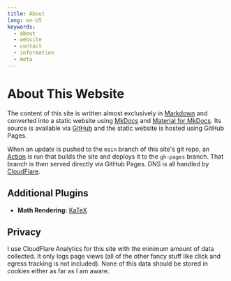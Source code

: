 ```yaml
---
title: About
lang: en-US
keywords:
  - about
  - website
  - contact
  - information
  - meta
---
```


# About This Website

The content of this site is written almost exclusively in [Markdown](https://en.wikipedia.org/wiki/Markdown) and converted into a static website using [MkDocs](https://www.mkdocs.org/) and [Material for MkDocs](https://squidfunk.github.io/mkdocs-material/reference/admonitions/).
Its source is available via [GitHub](https://github.com/kvmet/kvmet/actions) and the static website is hosted using GitHub Pages.

When an update is pushed to the `main` branch of this site's git repo, an [Action](https://github.com/kvmet/kvmet/blob/main/.github/workflows/ci.yml) is run that builds the site and deploys it to the `gh-pages` branch. That branch is then served directly via GitHub Pages.
DNS is all handled by [CloudFlare](https://www.cloudflare.com/). 

## Additional Plugins

- **Math Rendering:** [KaTeX](https://katex.org/)

## Privacy

I use CloudFlare Analytics for this site with the minimum amount of data collected. It only logs page views (all of the other fancy stuff like click and egress tracking is not included). None of this data should be stored in cookies either as far as I am aware.
